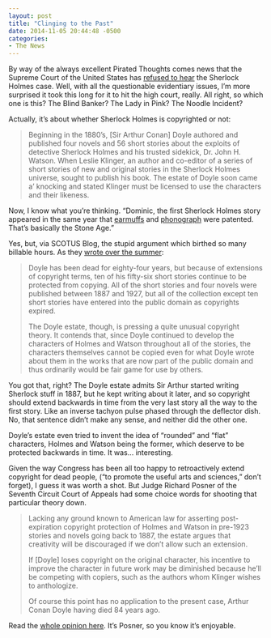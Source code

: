 ```yaml
---
layout: post
title: "Clinging to the Past"
date: 2014-11-05 20:44:48 -0500
categories: 
- The News
---
```


By way of the always excellent Pirated Thoughts comes news that the Supreme Court of the United States has [refused to hear](http://piratedthoughts.com/supreme-court-refuses-hear-sherlock-holmes-public-domain-dispute/) the Sherlock Holmes case. Well, with all the questionable evidentiary issues, I’m more surprised it took this long for it to hit the high court, really. All right, so which one is this? The Blind Banker? The Lady in Pink? The Noodle Incident? 

Actually, it’s about whether Sherlock Holmes is copyrighted or not:

> Beginning in the 1880’s, [Sir Arthur Conan] Doyle authored and published four novels and 56 short stories about the exploits of detective Sherlock Holmes and his trusted sidekick, Dr. John H. Watson. When Leslie Klinger, an author and co-editor of a series of short stories of new and original stories in the Sherlock Holmes universe, sought to publish his book. The estate of Doyle soon came a’ knocking and stated Klinger must be licensed to use the characters and their likeness.

Now, I know what you’re thinking. “Dominic, the first Sherlock Holmes story appeared in the same year that [earmuffs](https://en.wikipedia.org/wiki/Earmuffs) and [phonograph](https://en.wikipedia.org/wiki/Phonograph) were patented. That’s basically the Stone Age.”

Yes, but, via SCOTUS Blog, the stupid argument which birthed so many billable hours. As they [wrote over the summer](http://www.scotusblog.com/2014/07/sherlock-holmes-and-the-mystery-of-copyright/):

> Doyle has been dead for eighty-four years, but because of extensions of copyright terms, ten of his fifty-six short stories continue to be protected from copying. All of the short stories and four novels were published between 1887 and 1927, but all of the collection except ten short stories have entered into the public domain as copyrights expired.
>
> The Doyle estate, though, is pressing a quite unusual copyright theory. It contends that, since Doyle continued to develop the characters of Holmes and Watson throughout all of the stories, the characters themselves cannot be copied even for what Doyle wrote about them in the works that are now part of the public domain and thus ordinarily would be fair game for use by others.

You got that, right? The Doyle estate admits Sir Arthur started writing Sherlock stuff in 1887, but he kept writing about it later, and so copyright should extend backwards in time from the very last story all the way to the first story. Like an inverse tachyon pulse phased through the deflector dish. No, that sentence didn’t make any sense, and neither did the other one.

Doyle’s estate even tried to invent the idea of “rounded” and “flat” characters, Holmes and Watson being the former, which deserve to be protected backwards in time. It was… interesting. 

Given the way Congress has been all too happy to retroactively extend copyright for dead people, (“to promote the useful arts and sciences,” don’t forget), I guess it was worth a shot. But Judge Richard Posner of the Seventh Circuit Court of Appeals had some choice words for shooting that particular theory down. 

> Lacking any ground known to American law for asserting post-expiration copyright protection of Holmes and Watson in pre-1923 stories and novels going back to 1887, the estate argues that creativity will be discouraged if we don’t allow such an extension.
>
> If [Doyle] loses copyright on the original character, his incentive to improve the character in future work may be diminished because he’ll be competing with copiers, such as the authors whom Klinger wishes to anthologize. 
>
> Of course this point has no application to the present case, Arthur Conan Doyle having died 84 years ago. 

Read the [whole opinion here](http://media.ca7.uscourts.gov/cgi-bin/rssExec.pl?Submit=Display&Path=Y2014/D06-16/C:14-1128:J:Posner:aut:T:fnOp:N:1363624:S:0). It’s Posner, so you know it’s enjoyable.
